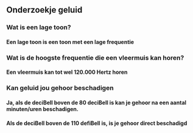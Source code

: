 ## Onderzoekje geluid
### Wat is een lage toon?
#### Een lage toon is een toon met een lage frequentie
### Wat is de hoogste frequentie die een vleermuis kan horen?
#### Een vleermuis kan tot wel 120.000 Hertz horen
### Kan geluid jou gehoor beschadigen
#### Ja, als de deciBell boven de 80 deciBell is kan je gehoor na een aantal minuten/uren beschadigen.
#### Als de deciBell boven de 110 defiBell is, is je gehoor direct beschadigd